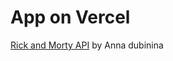 # App on Vercel

[Rick and Morty API](https://rick-and-morty-rose-alpha.vercel.app/) by Anna dubinina